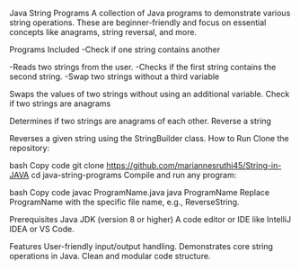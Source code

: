 Java String Programs
A collection of Java programs to demonstrate various string operations. These are beginner-friendly and focus on essential concepts like anagrams, string reversal, and more.

Programs Included
-Check if one string contains another

-Reads two strings from the user.
-Checks if the first string contains the second string.
-Swap two strings without a third variable

Swaps the values of two strings without using an additional variable.
Check if two strings are anagrams

Determines if two strings are anagrams of each other.
Reverse a string

Reverses a given string using the StringBuilder class.
How to Run
Clone the repository:

bash
Copy code
git clone https://github.com/mariannesruthi45/String-in-JAVA
cd java-string-programs
Compile and run any program:

bash
Copy code
javac ProgramName.java
java ProgramName
Replace ProgramName with the specific file name, e.g., ReverseString.

Prerequisites
Java JDK (version 8 or higher)
A code editor or IDE like IntelliJ IDEA or VS Code.

Features
User-friendly input/output handling.
Demonstrates core string operations in Java.
Clean and modular code structure.
